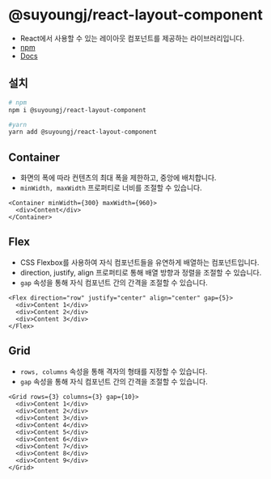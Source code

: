 # @suyoungj/react-layout-component

- React에서 사용할 수 있는 레이아웃 컴포넌트를 제공하는 라이브러리입니다.
- [npm](https://www.npmjs.com/package/@suyoungj/react-layout-component?activeTab=code)
- [Docs](https://react-layout-component-documentation.vercel.app/)

## 설치

```bash
# npm
npm i @suyoungj/react-layout-component

#yarn
yarn add @suyoungj/react-layout-component
```

## Container

- 화면의 폭에 따라 컨텐츠의 최대 폭을 제한하고, 중앙에 배치합니다.
- `minWidth, maxWidth` 프로퍼티로 너비를 조절할 수 있습니다.

```tsx
<Container minWidth={300} maxWidth={960}>
  <div>Content</div>
</Container>
```

## Flex

- CSS Flexbox를 사용하여 자식 컴포넌트들을 유연하게 배열하는 컴포넌트입니다.
- direction, justify, align 프로퍼티로 통해 배열 방향과 정렬을 조절할 수 있습니다.
- `gap` 속성을 통해 자식 컴포넌트 간의 간격을 조절할 수 있습니다.

```tsx
<Flex direction="row" justify="center" align="center" gap={5}>
  <div>Content 1</div>
  <div>Content 2</div>
  <div>Content 3</div>
</Flex>
```

## Grid

- `rows, columns` 속성을 통해 격자의 형태를 지정할 수 있습니다.
- `gap` 속성을 통해 자식 컴포넌트 간의 간격을 조절할 수 있습니다.

```tsx
<Grid rows={3} columns={3} gap={10}>
  <div>Content 1</div>
  <div>Content 2</div>
  <div>Content 3</div>
  <div>Content 4</div>
  <div>Content 5</div>
  <div>Content 6</div>
  <div>Content 7</div>
  <div>Content 8</div>
  <div>Content 9</div>
</Grid>
```
